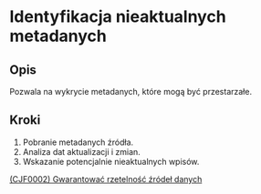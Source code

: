 # Identyfikacja nieaktualnych metadanych

## Opis
Pozwala na wykrycie metadanych, które mogą być przestarzałe.

## Kroki
1. Pobranie metadanych źródła.
2. Analiza dat aktualizacji i zmian.
3. Wskazanie potencjalnie nieaktualnych wpisów.

[(CJF0002) Gwarantować rzetelność źródeł danych](../../3.wizja.systemu/3.4.cechy.jakosciowe/cechy.jakosciowe/CJF0002.md)
